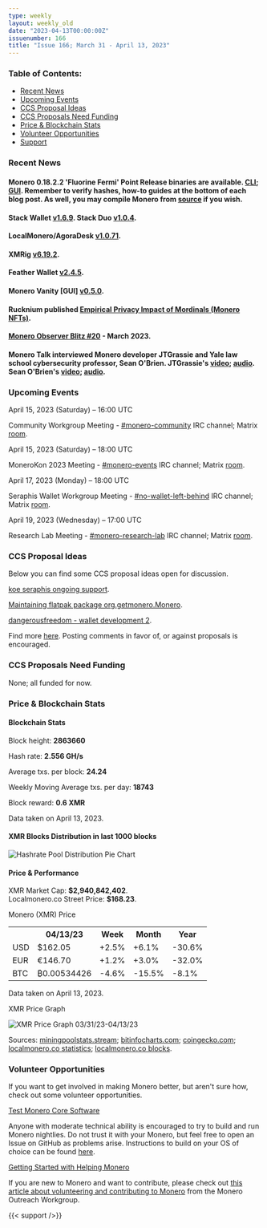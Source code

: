 ```yaml
---
type: weekly
layout: weekly_old
date: "2023-04-13T00:00:00Z"
issuenumber: 166
title: "Issue 166; March 31 - April 13, 2023"
---
```


<h3>Table of Contents:</h3>
<ul class="contents">
    <li><a href="#news">Recent News</a></li>
    <li><a href="#events">Upcoming Events</a></li>
    <li><a href="#ideas">CCS Proposal Ideas</a></li>
    <li><a href="#proposals">CCS Proposals Need Funding</a></li>
    <li><a href="#stats">Price & Blockchain Stats</a></li>
    <li><a href="#volunteer">Volunteer Opportunities</a></li>
    <li><a href="#support">Support</a></li>
</ul>

<h3 id="news">Recent News</h3>

<div class="newsbyte">
    <h4>Monero 0.18.2.2 'Fluorine Fermi' Point Release binaries are available. <a href="https://www.getmonero.org/2023/04/04/monero-0.18.2.2-released.html" target="_blank">CLI</a>; <a href="https://www.getmonero.org/2023/04/04/monero-GUI-0.18.2.2-released.html" target="_blank">GUI</a>. Remember to verify hashes, how-to guides at the bottom of each blog post. As well, you may compile Monero from <a href="https://github.com/monero-project/monero#compiling-monero-from-source" target="_blank">source</a> if you wish.</h4>
</div>

<div class="newsbyte">
    <h4>Stack Wallet <a href="https://github.com/cypherstack/stack_wallet/releases/tag/build_152" target="_blank">v1.6.9</a>. Stack Duo <a href="https://github.com/cypherstack/stack_duo/releases/tag/build_007" target="_blank">v1.0.4</a>.</h4>
</div>

<div class="newsbyte">
    <h4>LocalMonero/AgoraDesk <a href="https://github.com/AgoraDesk-LocalMonero/agoradesk-app-foss/releases/tag/v1.0.71" target="_blank">v1.0.71</a>.</h4>
</div>

<div class="newsbyte">
    <h4>XMRig <a href="https://github.com/xmrig/xmrig/releases/tag/v6.19.2" target="_blank">v6.19.2</a>.</h4>
</div>

<div class="newsbyte">
    <h4>Feather Wallet <a href="https://featherwallet.org/download/" target="_blank">v2.4.5</a>.</h4>
</div>

<div class="newsbyte">
    <h4>Monero Vanity [GUI] <a href="https://github.com/hinto-janai/monero-vanity/releases/tag/v0.5.0" target="_blank">v0.5.0</a>.</h4>
</div>

<div class="newsbyte">
    <h4>Rucknium published <a href="https://www.reddit.com/r/Monero/comments/12kv5m0" target="_blank">Empirical Privacy Impact of Mordinals (Monero NFTs)</a>.</h4>
</div>

<div class="newsbyte">
    <h4><a href="https://monero.observer/monero-observer-blitz-march-2023/" target="_blank">Monero Observer Blitz #20</a> - March 2023.</h4>
</div>

<div class="newsbyte">
    <h4>Monero Talk interviewed Monero developer JTGrassie and Yale law school cybersecurity professor, Sean O'Brien. JTGrassie's <a href="https://piped.adminforge.de/watch?v=FRlXwQ3qrSE" target="_blank">video</a>; <a href="https://www.monerotalk.live/coming-to-consensus-on-how-best-to-preserve-monero-s-fungibility-w-jtgrassie" target="_blank">audio</a>. Sean O'Brien's <a href="https://piped.adminforge.de/watch?v=ZkQjq53e54Q" target="_blank">video</a>; <a href="https://www.monerotalk.live/sean-o-brien-on-monero-panquake-a-surveillance-capitalism-resistant-twitter" target="_blank">audio</a>.</h4>
</div>

<h3 id="events">Upcoming Events</h3>

<div class="event">
    <p class="date" markdown="1">April 15, 2023 (Saturday) – 16:00 UTC</p>
    <p markdown="1">Community Workgroup Meeting - <a href="irc://irc.libera.chat/#monero-community" target="_blank">#monero-community</a> IRC channel; Matrix <a href="https://matrix.to/#/#monero-community:monero.social" target="_blank">room</a>.</p>
</div>

<div class="event">
    <p class="date" markdown="1">April 15, 2023 (Saturday) – 18:00 UTC</p>
    <p markdown="1">MoneroKon 2023 Meeting - <a href="irc://irc.libera.chat/#monero-events" target="_blank">#monero-events</a> IRC channel; Matrix <a href="https://matrix.to/#/#monero-events:monero.social" target="_blank">room</a>.</p>
</div>

<div class="event">
    <p class="date" markdown="1">April 17, 2023 (Monday) – 18:00 UTC</p>
    <p markdown="1">Seraphis Wallet Workgroup Meeting - <a href="irc://irc.libera.chat/#no-wallet-left-behind" target="_blank">#no-wallet-left-behind</a> IRC channel; Matrix <a href="https://matrix.to/#/#no-wallet-left-behind:monero.social" target="_blank">room</a>.</p>
</div>

<div class="event">
    <p class="date" markdown="1">April 19, 2023 (Wednesday) – 17:00 UTC</p>
    <p markdown="1">Research Lab Meeting - <a href="irc://irc.libera.chat/#monero-research-lab" target="_blank">#monero-research-lab</a> IRC channel; Matrix <a href="https://matrix.to/#/#monero-research-lab:monero.social" target="_blank">room</a>.</p>
</div>

<h3 id="ideas">CCS Proposal Ideas</h3>

<p>Below you can find some CCS proposal ideas open for discussion.</p>

<div class="proposal">
<p><a href="https://repo.getmonero.org/monero-project/ccs-proposals/-/merge_requests/384" target="_blank">koe seraphis ongoing support</a>.</p>
</div>

<div class="proposal">
<p><a href="https://repo.getmonero.org/monero-project/ccs-proposals/-/merge_requests/381" target="_blank">Maintaining flatpak package org.getmonero.Monero</a>.</p>
</div>

<div class="proposal">
<p><a href="https://repo.getmonero.org/monero-project/ccs-proposals/-/merge_requests/377" target="_blank">dangerousfreedom - wallet development 2</a>.</p>
</div>

<div class="proposal">
<p>Find more <a href="https://ccs.getmonero.org/ideas/" target="_blank">here</a>. Posting comments in favor of, or against proposals is encouraged.</p>
</div>

<h3 id="proposals">CCS Proposals Need Funding</h3>

<p>None; all funded for now.</p>

<h3 id="stats">Price & Blockchain Stats</h3>

<h4 class="stat">Blockchain Stats</h4>

<div class="bcstats">
    <p>Block height: <b>2863660</b></p>
    <p>Hash rate: <b>2.556 GH/s</b></p>
    <p>Average txs. per block: <b>24.24</b></p>
    <p>Weekly Moving Average txs. per day: <b>18743</b></p>
    <p>Block reward: <b>0.6 XMR</b></p>
</div>
<p class="note">Data taken on April 13, 2023.</p>

<h4 class="stat">XMR Blocks Distribution in last 1000 blocks</h4>
<p><img src="/img/hashrate-pool-distribution-0413.png" alt="Hashrate Pool Distribution Pie Chart"/></p>

<h4 class="stat" id="price-stat">Price & Performance</h4>

<div class="price-intro">XMR Market Cap: <b>$2,940,842,402</b>.<br/>Localmonero.co Street Price: <b>$168.23</b>.</div>

<p class="table-title">Monero (XMR) Price</p>
<table class="price-table">
  <tr class="row1">
    <th></th>
    <th>04/13/23</th>
    <th>Week</th>
    <th>Month</th>
    <th>Year</th>
  </tr>
  <tr>
    <td data-th="XMR to">USD</td>
    <td data-th="04/13/23">$162.05</td>
    <td data-th="Week" class="green">+2.5%</td>
    <td data-th="Month" class="green">+6.1%</td>
    <td data-th="Year" class="red">-30.6%</td>
  </tr>
  <tr class="row3">
    <td data-th="XMR to">EUR</td>
    <td data-th="04/13/23">€146.70</td>
    <td data-th="Week" class="green">+1.2%</td>
    <td data-th="Month" class="green">+3.0%</td>
    <td data-th="Year" class="red">-32.0%</td>
  </tr>
  <tr>
    <td data-th="XMR to">BTC</td>
    <td data-th="04/13/23">₿0.00534426</td>
    <td data-th="Week" class="red">-4.6%</td>
    <td data-th="Month" class="red">-15.5%</td>
    <td data-th="Year" class="red">-8.1%</td>
  </tr>
</table>
<p class="note">Data taken on April 13, 2023.</p>

<p class="table-title">XMR Price Graph</p>

![XMR Price Graph 03/31/23-04/13/23](/img/weekly-chart-0413.png "XMR Price Graph 03/31/23-04/13/23")

Sources: <a href="https://miningpoolstats.stream/monero" target="_blank">miningpoolstats.stream</a>; <a href="https://bitinfocharts.com/monero/" target="_blank">bitinfocharts.com</a>; <a href="https://www.coingecko.com/en/coins/monero" target="_blank">coingecko.com</a>; <a href="https://localmonero.co/statistics" target="_blank">localmonero.co statistics</a>; <a href="https://localmonero.co/blocks" target="_blank">localmonero.co blocks</a>.

<h3 id="volunteer">Volunteer Opportunities</h3>

<p>If you want to get involved in making Monero better, but aren't sure how, check out some volunteer opportunities.</p>

<div class="newsbyte">
    <p class="date"><a href="https://github.com/monero-project/monero" target="_blank">Test Monero Core Software</a></p>
    <p>Anyone with moderate technical ability is encouraged to try to build and run Monero nightlies. Do not trust it with your Monero, but feel free to open an Issue on GitHub as problems arise. Instructions to build on your OS of choice can be found <a href="https://github.com/monero-project/monero#compiling-monero-from-source" target="_blank">here</a>. </p>
</div>

<div class="newsbyte">
    <p class="date"><a href="https://github.com/monero-project/monero" target="_blank">Getting Started with Helping Monero</a></p>
    <p>If you are new to Monero and want to contribute, please check out <a href="https://www.monerooutreach.org/stories/getting-started-helping-monero.php" target="_blank">this article about volunteering and contributing to Monero</a> from the Monero Outreach Workgroup. </p>
</div>

{{< support />}}

